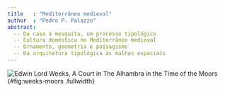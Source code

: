 ```yaml
---
title   : "Mediterrâneo medieval"
author  : "Pedro P. Palazzo"
abstract:
  -- Da casa à mesquita, um processo tipológico
  -- Cultura doméstica no Mediterrâneo medieval
  -- Ornamento, geometria e paisagismo
  -- Da arquitetura tipológica às malhas espaciais
---
```


![Edwin Lord Weeks, A Court in The Alhambra in the Time of the Moors
](https://upload.wikimedia.org/wikipedia/commons/f/f4/Weeks_Edwin_Lord_A_Court_in_The_Alhambra_in_the_Time_of_the_Moors.jpg){#fig:weeks-moors .fullwidth}
